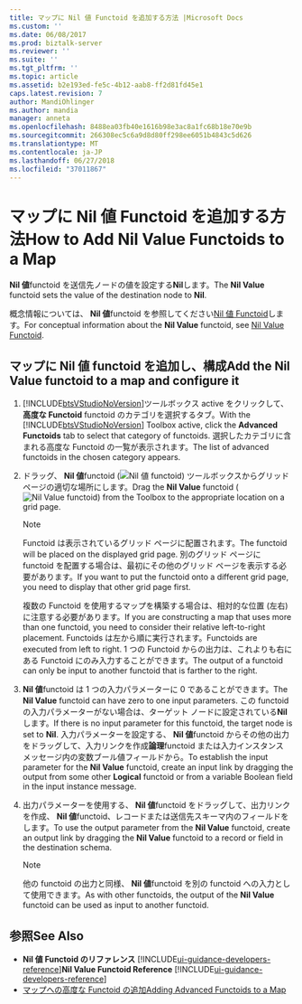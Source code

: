 ```yaml
---
title: マップに Nil 値 Functoid を追加する方法 |Microsoft Docs
ms.custom: ''
ms.date: 06/08/2017
ms.prod: biztalk-server
ms.reviewer: ''
ms.suite: ''
ms.tgt_pltfrm: ''
ms.topic: article
ms.assetid: b2e193ed-fe5c-4b12-aab8-ff2d81fd45e1
caps.latest.revision: 7
author: MandiOhlinger
ms.author: mandia
manager: anneta
ms.openlocfilehash: 8488ea03fb40e1616b98e3ac8a1fc68b18e70e9b
ms.sourcegitcommit: 266308ec5c6a9d8d80ff298ee6051b4843c5d626
ms.translationtype: MT
ms.contentlocale: ja-JP
ms.lasthandoff: 06/27/2018
ms.locfileid: "37011867"
---
```

# <a name="how-to-add-nil-value-functoids-to-a-map"></a><span data-ttu-id="43270-102">マップに Nil 値 Functoid を追加する方法</span><span class="sxs-lookup"><span data-stu-id="43270-102">How to Add Nil Value Functoids to a Map</span></span>
<span data-ttu-id="43270-103">**Nil 値**functoid を送信先ノードの値を設定する**Nil**します。</span><span class="sxs-lookup"><span data-stu-id="43270-103">The **Nil Value** functoid sets the value of the destination node to **Nil**.</span></span>  

 <span data-ttu-id="43270-104">概念情報については、 **Nil 値**functoid を参照してください[Nil 値 Functoid](../core/nil-value-functoid.md)します。</span><span class="sxs-lookup"><span data-stu-id="43270-104">For conceptual information about the **Nil Value** functoid, see [Nil Value Functoid](../core/nil-value-functoid.md).</span></span>  

## <a name="add-the-nil-value-functoid-to-a-map-and-configure-it"></a><span data-ttu-id="43270-105">マップに Nil 値 functoid を追加し、構成</span><span class="sxs-lookup"><span data-stu-id="43270-105">Add the Nil Value functoid to a map and configure it</span></span>  

1. <span data-ttu-id="43270-106">[!INCLUDE[btsVStudioNoVersion](../includes/btsvstudionoversion-md.md)]ツールボックス active をクリックして、**高度な Functoid** functoid のカテゴリを選択するタブ。</span><span class="sxs-lookup"><span data-stu-id="43270-106">With the [!INCLUDE[btsVStudioNoVersion](../includes/btsvstudionoversion-md.md)] Toolbox active, click the **Advanced Functoids** tab to select that category of functoids.</span></span> <span data-ttu-id="43270-107">選択したカテゴリに含まれる高度な Functoid の一覧が表示されます。</span><span class="sxs-lookup"><span data-stu-id="43270-107">The list of advanced functoids in the chosen category appears.</span></span>  

2. <span data-ttu-id="43270-108">ドラッグ、 **Nil 値**functoid (![Nil 値 functoid](../core/media/advanced-nil-value-functoid.gif "advanced_nil_value_functoid")) ツールボックスからグリッド ページの適切な場所にします。</span><span class="sxs-lookup"><span data-stu-id="43270-108">Drag the **Nil Value** functoid (![Nil Value functoid](../core/media/advanced-nil-value-functoid.gif "advanced_nil_value_functoid")) from the Toolbox to the appropriate location on a grid page.</span></span>  

   > [!NOTE]
   >  <span data-ttu-id="43270-109">Functoid は表示されているグリッド ページに配置されます。</span><span class="sxs-lookup"><span data-stu-id="43270-109">The functoid will be placed on the displayed grid page.</span></span> <span data-ttu-id="43270-110">別のグリッド ページに functoid を配置する場合は、最初にその他のグリッド ページを表示する必要があります。</span><span class="sxs-lookup"><span data-stu-id="43270-110">If you want to put the functoid onto a different grid page, you need to display that other grid page first.</span></span>  
   >
   >  <span data-ttu-id="43270-111">複数の Functoid を使用するマップを構築する場合は、相対的な位置 (左右) に注意する必要があります。</span><span class="sxs-lookup"><span data-stu-id="43270-111">If you are constructing a map that uses more than one functoid, you need to consider their relative left-to-right placement.</span></span> <span data-ttu-id="43270-112">Functoids は左から順に実行されます。</span><span class="sxs-lookup"><span data-stu-id="43270-112">Functoids are executed from left to right.</span></span> <span data-ttu-id="43270-113">1 つの Functoid からの出力は、これよりも右にある Functoid にのみ入力することができます。</span><span class="sxs-lookup"><span data-stu-id="43270-113">The output of a functoid can only be input to another functoid that is farther to the right.</span></span>  

3. <span data-ttu-id="43270-114">**Nil 値**functoid は 1 つの入力パラメーターに 0 であることができます。</span><span class="sxs-lookup"><span data-stu-id="43270-114">The **Nil Value** functoid can have zero to one input parameters.</span></span> <span data-ttu-id="43270-115">この functoid の入力パラメーターがない場合は、ターゲット ノードに設定されている**Nil**します。</span><span class="sxs-lookup"><span data-stu-id="43270-115">If there is no input parameter for this functoid, the target node is set to **Nil**.</span></span> <span data-ttu-id="43270-116">入力パラメーターを設定する、 **Nil 値**functoid からその他の出力をドラッグして、入力リンクを作成**論理**functoid または入力インスタンス メッセージ内の変数ブール値フィールドから。</span><span class="sxs-lookup"><span data-stu-id="43270-116">To establish the input parameter for the **Nil Value** functoid, create an input link by dragging the output from some other **Logical** functoid or from a variable Boolean field in the input instance message.</span></span>  

4. <span data-ttu-id="43270-117">出力パラメーターを使用する、 **Nil 値**functoid をドラッグして、出力リンクを作成、 **Nil 値**functoid、レコードまたは送信先スキーマ内のフィールドをします。</span><span class="sxs-lookup"><span data-stu-id="43270-117">To use the output parameter from the **Nil Value** functoid, create an output link by dragging the **Nil Value** functoid to a record or field in the destination schema.</span></span>  

   > [!NOTE]
   >  <span data-ttu-id="43270-118">他の functoid の出力と同様、 **Nil 値**functoid を別の functoid への入力として使用できます。</span><span class="sxs-lookup"><span data-stu-id="43270-118">As with other functoids, the output of the **Nil Value** functoid can be used as input to another functoid.</span></span>  

## <a name="see-also"></a><span data-ttu-id="43270-119">参照</span><span class="sxs-lookup"><span data-stu-id="43270-119">See Also</span></span>  
- <span data-ttu-id="43270-120">**Nil 値 Functoid のリファレンス** [!INCLUDE[ui-guidance-developers-reference](../includes/ui-guidance-developers-reference.md)]</span><span class="sxs-lookup"><span data-stu-id="43270-120">**Nil Value Functoid Reference** [!INCLUDE[ui-guidance-developers-reference](../includes/ui-guidance-developers-reference.md)]</span></span>   
- [<span data-ttu-id="43270-121">マップへの高度な Functoid の追加</span><span class="sxs-lookup"><span data-stu-id="43270-121">Adding Advanced Functoids to a Map</span></span>](../core/adding-advanced-functoids-to-a-map.md)
